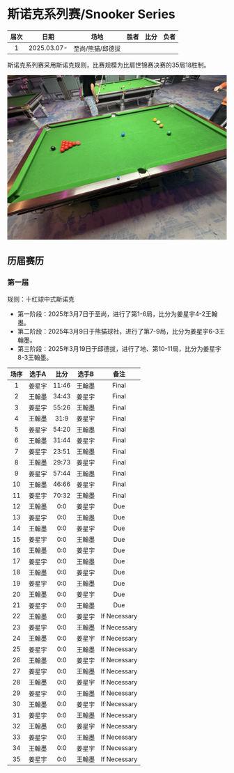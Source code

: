 # 斯诺克系列赛/Snooker Series

| 届次 | 日期                 | 场地            | 胜者   | 比分 | 负者  |
| :--: | :-----------------: | :-------------: | :---: | :--: | :---: |
| 1    | 2025.03.07-         | 至尚/熊猫/邱德拔 |       |      |       |

斯诺克系列赛采用斯诺克规则，比赛规模为比肩世锦赛决赛的35局18胜制。

![](./img/snooker_series.jpg)

## 历届赛历

### 第一届

规则：十红球中式斯诺克

- 第一阶段：2025年3月7日于至尚，进行了第1-6局，比分为姜星宇4-2王翰墨。
- 第二阶段：2025年3月9日于熊猫球社，进行了第7-9局，比分为姜星宇6-3王翰墨。
- 第三阶段：2025年3月19日于邱德拔，进行了地、第10-11局，比分为姜星宇8-3王翰墨。

| 场序 | 选手A  | 比分   | 选手B  | 备注  |
| :--: | :----: | :----: | :---: | :---: |
| 1    | 姜星宇 | 11:46  | 王翰墨 | Final |
| 2    | 王翰墨 | 34:43  | 姜星宇 | Final |
| 3    | 姜星宇 | 55:26  | 王翰墨 | Final |
| 4    | 王翰墨 | 31:9   | 姜星宇 | Final |
| 5    | 姜星宇 | 54:20  | 王翰墨 | Final |
| 6    | 王翰墨 | 31:44  | 姜星宇 | Final |
| 7    | 姜星宇 | 23:51  | 王翰墨 | Final |
| 8    | 王翰墨 | 29:73  | 姜星宇 | Final |
| 9    | 姜星宇 | 57:44  | 王翰墨 | Final |
| 10   | 王翰墨 | 46:66  | 姜星宇 | Final |
| 11   | 姜星宇 | 70:32  | 王翰墨 | Final |
| 12   | 王翰墨 |  0:0   | 姜星宇 | Due   |
| 13   | 姜星宇 |  0:0   | 王翰墨 | Due   |
| 14   | 王翰墨 |  0:0   | 姜星宇 | Due   |
| 15   | 姜星宇 |  0:0   | 王翰墨 | Due   |
| 16   | 王翰墨 |  0:0   | 姜星宇 | Due   |
| 17   | 姜星宇 |  0:0   | 王翰墨 | Due   |
| 18   | 王翰墨 |  0:0   | 姜星宇 | Due   |
| 19   | 姜星宇 |  0:0   | 王翰墨 | Due   |
| 20   | 王翰墨 |  0:0   | 姜星宇 | Due   |
| 21   | 姜星宇 |  0:0   | 王翰墨 | Due   |
| 22   | 王翰墨 |  0:0   | 姜星宇 | If Necessary |
| 23   | 姜星宇 |  0:0   | 王翰墨 | If Necessary |
| 24   | 王翰墨 |  0:0   | 姜星宇 | If Necessary |
| 25   | 姜星宇 |  0:0   | 王翰墨 | If Necessary |
| 26   | 王翰墨 |  0:0   | 姜星宇 | If Necessary |
| 27   | 姜星宇 |  0:0   | 王翰墨 | If Necessary |
| 28   | 王翰墨 |  0:0   | 姜星宇 | If Necessary |
| 29   | 姜星宇 |  0:0   | 王翰墨 | If Necessary |
| 30   | 王翰墨 |  0:0   | 姜星宇 | If Necessary |
| 31   | 姜星宇 |  0:0   | 王翰墨 | If Necessary |
| 32   | 王翰墨 |  0:0   | 姜星宇 | If Necessary |
| 33   | 姜星宇 |  0:0   | 王翰墨 | If Necessary |
| 34   | 王翰墨 |  0:0   | 姜星宇 | If Necessary |
| 35   | 姜星宇 |  0:0   | 王翰墨 | If Necessary |

